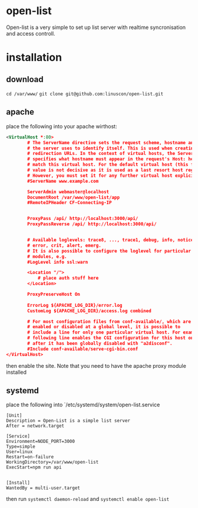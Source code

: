 # open-list
Open-list is a very simple to set up list server with realtime syncronisation and access controll.


# installation
## download

`cd /var/www/`
`git clone git@github.com:linuscon/open-list.git`

## apache

place the following into your apache wirthost:
```xml
<VirtualHost *:80>
        # The ServerName directive sets the request scheme, hostname and port that
        # the server uses to identify itself. This is used when creating
        # redirection URLs. In the context of virtual hosts, the ServerName
        # specifies what hostname must appear in the request's Host: header to
        # match this virtual host. For the default virtual host (this file) this
        # value is not decisive as it is used as a last resort host regardless.
        # However, you must set it for any further virtual host explicitly.
        #ServerName www.example.com

        ServerAdmin webmaster@localhost
        DocumentRoot /var/www/open-list/app
        #RemoteIPHeader CF-Connecting-IP


        ProxyPass /api/ http://localhost:3000/api/
        ProxyPassReverse /api/ http://localhost:3000/api/


        # Available loglevels: trace8, ..., trace1, debug, info, notice, warn,
        # error, crit, alert, emerg.
        # It is also possible to configure the loglevel for particular
        # modules, e.g.
        #LogLevel info ssl:warn

        <Location "/">
            # place auth stuff here
        </Location>

        ProxyPreserveHost On
        
        ErrorLog ${APACHE_LOG_DIR}/error.log
        CustomLog ${APACHE_LOG_DIR}/access.log combined

        # For most configuration files from conf-available/, which are
        # enabled or disabled at a global level, it is possible to
        # include a line for only one particular virtual host. For example the
        # following line enables the CGI configuration for this host only
        # after it has been globally disabled with "a2disconf".
        #Include conf-available/serve-cgi-bin.conf
</VirtualHost>
```

then enable the site.
Note that you need to have the apache proxy module installed

## systemd
place the following into `/etc/systemd/system/open-list.service

```systemd
[Unit]
Description = Open-List is a simple list server
After = network.target

[Service]
Environment=NODE_PORT=3000
Type=simple
User=linux
Restart=on-failure
WorkingDirectory=/var/www/open-list
ExecStart=npm run api


[Install]
WantedBy = multi-user.target
```

then run `systemctl daemon-reload` and `systemctl enable open-list`
